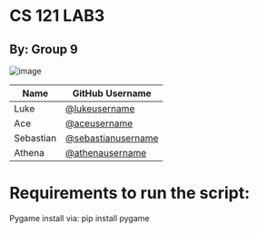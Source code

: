 # CS 121 LAB3
## By: Group 9 
![image](https://github.com/user-attachments/assets/5cb62dd9-1de9-4c3b-9974-e3e07c89ebde)

| Name      | GitHub Username |
|-----------|-----------------|
| Luke      | [@lukeusername](https://github.com/lukebaldovino) |
| Ace       | [@aceusername](https://github.com/Ace2k5) |
| Sebastian | [@sebastianusername](https://github.com/yyytsaB) |
| Athena    | [@athenausername](https://github.com/thenaur) |

# Requirements to run the script:
Pygame
install via: pip install pygame
